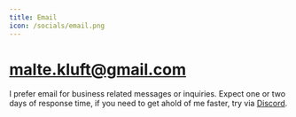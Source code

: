 ```yaml
---
title: Email
icon: /socials/email.png
---
```


# [malte.kluft@gmail.com](mailto:malte.kluft@gmail.com)

I prefer email for business related messages or inquiries. Expect one or
two days of response time, if you need to get ahold of me faster, try via
<a href="/discord" data-sveltekit-reload>Discord</a>.
